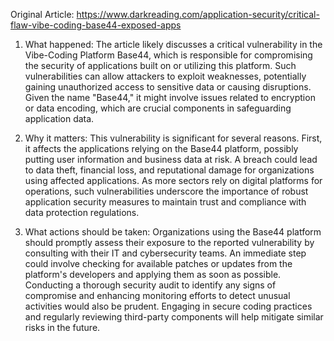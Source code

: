 Original Article: https://www.darkreading.com/application-security/critical-flaw-vibe-coding-base44-exposed-apps

1) What happened:
The article likely discusses a critical vulnerability in the Vibe-Coding Platform Base44, which is responsible for compromising the security of applications built on or utilizing this platform. Such vulnerabilities can allow attackers to exploit weaknesses, potentially gaining unauthorized access to sensitive data or causing disruptions. Given the name "Base44," it might involve issues related to encryption or data encoding, which are crucial components in safeguarding application data.

2) Why it matters:
This vulnerability is significant for several reasons. First, it affects the applications relying on the Base44 platform, possibly putting user information and business data at risk. A breach could lead to data theft, financial loss, and reputational damage for organizations using affected applications. As more sectors rely on digital platforms for operations, such vulnerabilities underscore the importance of robust application security measures to maintain trust and compliance with data protection regulations.

3) What actions should be taken:
Organizations using the Base44 platform should promptly assess their exposure to the reported vulnerability by consulting with their IT and cybersecurity teams. An immediate step could involve checking for available patches or updates from the platform's developers and applying them as soon as possible. Conducting a thorough security audit to identify any signs of compromise and enhancing monitoring efforts to detect unusual activities would also be prudent. Engaging in secure coding practices and regularly reviewing third-party components will help mitigate similar risks in the future.